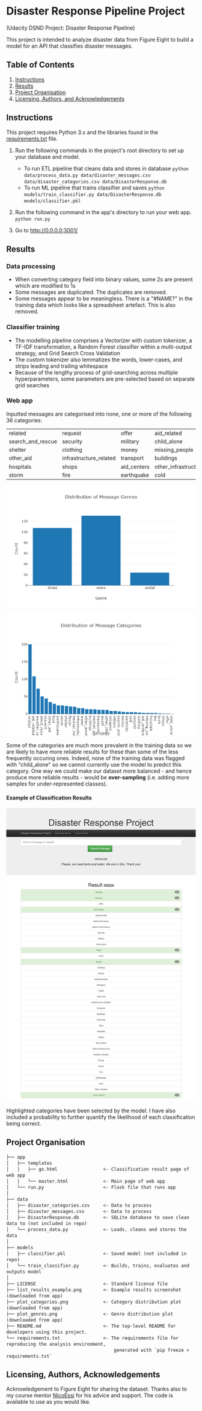 # Disaster Response Pipeline Project
 (Udacity DSND Project: Disaster Response Pipeline)

 This project is intended to analyze disaster data from Figure Eight to build a model for an API that classifies disaster messages.


## Table of Contents

1. [Instructions](#instructions)
2. [Results](#results)
3. [Project Organisation](#project)
5. [Licensing, Authors, and Acknowledgements](#licensing)


## Instructions <a name="instructions"></a>

This project requires Python 3.x and the libraries found in the [requirements.txt](requirements.txt) file.

1. Run the following commands in the project's root directory to set up your database and model.

    - To run ETL pipeline that cleans data and stores in database
        `python data/process_data.py data/disaster_messages.csv data/disaster_categories.csv data/DisasterResponse.db`
    - To run ML pipeline that trains classifier and saves
        `python models/train_classifier.py data/DisasterResponse.db models/classifier.pkl`

2. Run the following command in the app's directory to run your web app.
    `python run.py`

3. Go to http://0.0.0.0:3001/


## Results <a name="results"></a>

### Data processing

* When converting category field into binary values, some 2s are present which are modified to 1s
* Some messages are duplicated. The duplicates are removed.
* Some messages appear to be meaningless. There is a "#NAME?" in the training data which looks like a spreadsheet artefact. This is also removed.

### Classifier training

* The modelling pipeline comprises a Vectorizer with custom tokenizer, a TF-IDF transformation, a Random Forest classifier within a multi-output strategy, and Grid Search Cross Validation
* The custom tokenizer also lemmatizes the words, lower-cases, and strips leading and trailing whitespace
* Because of the lengthy process of grid-searching across multiple hyperparameters, some parameters are pre-selected based on separate grid searches

### Web app

Inputted messages are categorised into none, one or more of the following 36 categories: 

| | | | | | |
| --- | --- | --- | --- | --- | --- |
|related|request|offer|aid_related|medical_help|medical_products|
|search_and_rescue|security|military|child_alone|water|food|
|shelter|clothing|money|missing_people|refugees|death|
|other_aid|infrastructure_related|transport|buildings|electricity|tools|
|hospitals|shops|aid_centers|other_infrastructure|weather_related|floods|
|storm|fire|earthquake|cold|other_weather|direct_report|

![Distribution of Message Genres](plot_genres.png)

![Distribution of Message Categories](plot_categories.png)

Some of the categories are much more prevalent in the training data so we are likely to have more reliable results for these than some of the less frequently occuring ones. Indeed, none of the training data was flagged with "child_alone" so we cannot currently use the model to predict this category. One way we could make our dataset more balanced - and hence produce more reliable results - would be **over-sampling** (i.e. adding more samples for under-represented classes).

#### Example of Classification Results

![Example of Classification Results](list_results_example.png)

Highlighted categories have been selected by the model. I have also included a probability to further quantify the likelihood of each classification being correct.


## Project Organisation <a name="project"></a>

    ├── app                             
    │   ├── templates                    
    │   |   ├── go.html                 <- Classification result page of web app
    │   |   └── master.html             <- Main page of web app
    │   └── run.py                      <- Flask file that runs app
    │
    ├── data                            
    │   ├── disaster_categories.csv     <- Data to process
    │   ├── disaster_messages.csv       <- Data to process
    │   ├── DisasterResponse.db         <- SQLite database to save clean data to (not included in repo)
    │   └── process_data.py             <- Loads, cleans and stores the data
    │
    ├── models                          
    │   ├── classifier.pkl              <- Saved model (not included in repo)
    │   └── train_classifier.py         <- Builds, trains, evaluates and outputs model
    │
    ├── LICENSE                         <- Standard license file
    ├── list_results_example.png        <- Example results screenshot (downloaded from app)
    ├── plot_categories.png             <- Category distribution plot (downloaded from app)
    ├── plot_genres.png                 <- Genre distribution plot (downloaded from app)
    ├── README.md                       <- The top-level README for developers using this project.
    └── requirements.txt                <- The requirements file for reproducing the analysis environment,
                                            generated with `pip freeze > requirements.txt`


## Licensing, Authors, Acknowledgements <a name="licensing"></a>

Acknowledgement to Figure Eight for sharing the dataset. Thanks also to my course mentor [NicoEssi](https://github.com/NicoEssi) for his advice and support. The code is available to use as you would like.
